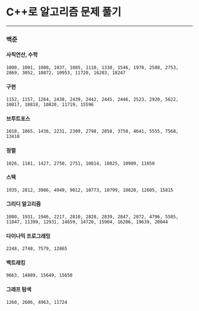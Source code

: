 # C++로 알고리즘 문제 풀기

---

### 백준

#### 사칙연산, 수학

```
1000, 1001, 1008, 1037, 1085, 1110, 1330, 1546, 1978, 2588, 2753, 2869, 3052, 10872, 10953, 11720, 16283, 18247
```

#### 구현

```
1152, 1157, 1264, 2438, 2439, 2442, 2445, 2446, 2523, 2920, 5622, 10817, 10818, 10820, 11719, 15596
```

#### 브루트포스

```
1018, 1065, 1436, 2231, 2309, 2798, 2858, 3758, 4641, 5555, 7568, 13410
```

#### 정렬

```
1026, 1181, 1427, 2750, 2751, 10814, 10825, 10989, 11650
```

#### 스택

```
1935, 2812, 3986, 4949, 9012, 10773, 10799, 10828, 12605, 15815
```

#### 그리디 알고리즘

```
1080, 1931, 1946, 2217, 2810, 2828, 2839, 2847, 2872, 4796, 5585, 11047, 11399, 12931, 14659, 14720, 15904, 16206, 19639, 20044
```

#### 다이나믹 프로그래밍

```
2248, 2748, 7579, 12865
```

#### 백트래킹

```
9663, 14889, 15649, 15650
```

#### 그래프 탐색

```
1260, 2606, 4963, 11724
```

